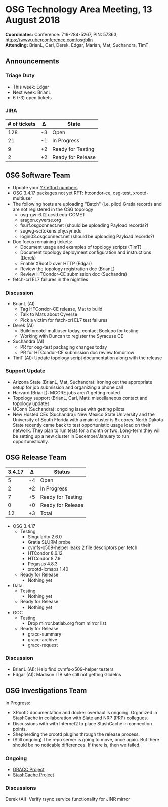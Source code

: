 # OSG Technology Area Meeting, 13 August 2018

**Coordinates:** Conference: 719-284-5267, PIN: 57363; <https://www.uberconference.com/osgblin>  
**Attending:** BrianL, Carl, Derek, Edgar, Marian, Mat, Suchandra, TimT  


## Announcements


### Triage Duty

-   This week: Edgar
-   Next week: BrianL
-   6 (-3) open tickets


### JIRA

| # of tickets | &Delta; | State             |
|------------ |------- |----------------- |
| 128          | -3      | Open              |
| 21           | -1      | In Progress       |
| 9            | +2      | Ready for Testing |
| 2            | +2      | Ready for Release |


## OSG Software Team

-   Update your [Y7 effort numbers](https://docs.google.com/spreadsheets/d/1Rm7Mw6dQqxtQF_xsfj8N4ySYGoBGjEE6TuIZFWOp-5k/edit?usp=sharing)
-   OSG 3.4.17 packages not yet RFT: htcondor-ce, osg-test, xrootd-multiuser
-   The following hosts are uploading "Batch" (i.e. pilot) Gratia records and are not registered in the OSG topology  
    -   osg-gw-6.t2.ucsd.edu-COMET
    -   aragon.cyverse.org
    -   fsurf.osgconnect.net (should be uploading Payload records?)
    -   sugwg-scitokens.phy.syr.edu
    -   login03.osgconnect.net (should be uploading Payload records?)
-   Doc focus remaining tickets:  
    -   Document usage and examples of topology scripts (TimT)
    -   Document topology deployment configuration and instructions (Derek)
    -   Enable XRootD over HTTP (Edgar)
    -   Review the topology registration doc (BrianL)
    -   Review HTCondor-CE submission doc (Suchandra)
-   fetch-crl EL7 failures in the nightlies


### Discussion

-   BrianL (AI)  
    -   Tag HTCondor-CE release, Mat to build
    -   Talk to Mats about Cyverse
    -   Pick a victim for fetch-crl EL7 test failures
-   Derek (AI)  
    -   Build xrootd-multiuser today, contact Bockjoo for testing
    -   Working with Duncan to register the Syracuse CE
-   Suchandra (AI)  
    -   PR for osg-test packaging changes today
    -   PR for HTCondor-CE submission doc review tomorrow
-   TimT (AI): Update topology script documentation along with the release


### Support Update

-   Arizona State (BrianL, Mat, Suchandra): ironing out the appropriate setup for job submission and organizing a phone call
-   Harvard (BrianL): MCORE jobs aren't getting routed
-   Topology support (BrianL, Carl, Mat): miscellaneous contact and topology updates
-   UConn (Suchandra): ongoing issue with getting pilots
-   New Hosted CEs (Suchandra): New Mexico State University and the University of South Florida with a main cluster is 8k cores. North Dakota State recently came back to test opportunistic usage load on their network. They plan to run tests for a month or two. Long-term they will be setting up a new cluster in December/January to run opportunistically.


## OSG Release Team

| 3.4.17 | &Delta; | Status            |
|------ |------- |----------------- |
| 5      | -4      | Open              |
| 2      | +2      | In Progress       |
| 7      | +5      | Ready for Testing |
| 0      | +0      | Ready for Release |
| 12     | +3      | Total             |

-   OSG 3.4.17  
    -   Testing  
        -   Singularity 2.6.0
        -   Gratia SLURM probe
        -   cvmfs-x509-helper leaks 2 file descriptors per fetch
        -   HTCondor 8.6.12
        -   HTCondor 8.7.9
        -   Pegasus 4.8.3
        -   xrootd-lcmaps 1.40
    -   Ready for Release  
        -   Nothing yet
-   Data  
    -   Testing  
        -   Nothing yet
    -   Ready for Release  
        -   Nothing yet
-   GOC  
    -   Testing  
        -   Drop mirror.batlab.org from mirror list
    -   Ready for Release
        -   gracc-summary
        -   gracc-archive
        -   gracc-request


### Discussion

-   BrianL (AI): Help find cvmfs-x509-helper testers
-   Edgar (AI): Madison ITB site still not getting GlideIns


## OSG Investigations Team

In Progress:  

-   XRootD documentation and docker overhaul is ongoing.  Organized in StashCache in collaboration with Slate and NRP (PRP) collegues.
-   Discussions with with Internet2 to place StashCache in connection points.
-   Shepherding the xrootd plugins through the release process.
-   (Still ongoing) The repo server is going to move, once again.  But there should be no noticable differences.  If there is, then we failed.


### Ongoing

-   [GRACC Project](https://opensciencegrid.atlassian.net/projects/GRACC)
-   [StashCache Project](http://opensciencegrid.org/docs/data/stashcache/overview/)


### Discussions

Derek (AI): Verify rsync service functionality for JINR mirror
